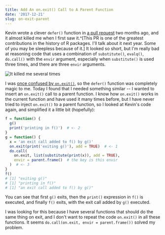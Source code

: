 ```yaml
---
title: Add An on.exit() Call to A Parent Function
date: '2017-12-21'
slug: on-exit-parent
---
```


Kevin wrote a clever `defer()` function in [a pull request](https://github.com/rstudio/reticulate/pull/107/files) two months ago, and it almost killed me when I first saw it.^[This PR is one of the greatest contributions in the history of R packages. I'll talk about it next year. Some of you may be sleepless because of it.] It looked so short, but I'm really bad at reasoning code that uses a combination of `substitute()`, `evalq()`, `do.call()` with the `envir` argument, especially when `substitute()` is used three times, and there are three `envir` arguments.

![It killed me several times](https://slides.yihui.name/gif/latex-tweak.gif)

I was [once confused by `on.exit()`](/en/2017/05/a-note-on-on-exit/), so the `defer()` function was completely magic to me. Today I found that I needed something similar -- I wanted to insert an `on.exit()` call to a parent function. I know how `on.exit()` works in the current function and have used it many times before, but I have never tried to inject `on.exit()` to a parent function, so I looked at Kevin's code again, and simplified it a little bit (hopefully):

```r
f = function() {
  g()
  print('printing in f()')  # <- 2
}
g = function() {
  x = 'an exit call added to f() by g()'
  on.exit(print('exiting g()'), add = TRUE)  # <- 1
  do.call(
    on.exit, list(substitute(print(x)), add = TRUE),
    envir = parent.frame()  # the key is this envir
  )  # <- 3
}
f()
# [1] "exiting g()"
# [1] "printing in f()"
# [1] "an exit call added to f() by g()"
```

You can see that first `g()` exits, then the `print()` expression in `f()` is executed, and finally `f()` exits, with the exit call added by `g()` executed.

I was looking for this because I have several functions that should do the same thing on exit, and I don't want to repeat the code `on.exit()` in all these functions. It seems `do.call(on.exit, envir = parent.frame())` solved my problem.
